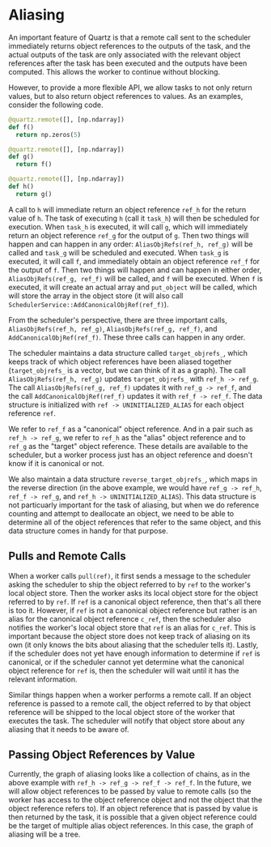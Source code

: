 # Aliasing

An important feature of Quartz is that a remote call sent to the scheduler
immediately returns object references to the outputs of the task, and the actual
outputs of the task are only associated with the relevant object references
after the task has been executed and the outputs have been computed. This allows
the worker to continue without blocking.

However, to provide a more flexible API, we allow tasks to not only return
values, but to also return object references to values. As an examples, consider
the following code.
```python
@quartz.remote([], [np.ndarray])
def f()
  return np.zeros(5)

@quartz.remote([], [np.ndarray])
def g()
  return f()

@quartz.remote([], [np.ndarray])
def h()
  return g()
```
A call to `h` will immediate return an object reference `ref_h` for the return
value of `h`. The task of executing `h` (call it `task_h`) will then be
scheduled for execution. When `task_h` is executed, it will call `g`, which will
immediately return an object reference `ref_g` for the output of `g`. Then two
things will happen and can happen in any order: `AliasObjRefs(ref_h, ref_g)`
will be called and `task_g` will be scheduled and executed. When `task_g` is
executed, it will call `f`, and immediately obtain an object reference `ref_f`
for the output of `f`. Then two things will happen and can happen in either
order, `AliasObjRefs(ref_g, ref_f)` will be called, and `f` will be executed.
When `f` is executed, it will create an actual array and `put_object` will be
called, which will store the array in the object store (it will also call
`SchedulerService::AddCanonicalObjRef(ref_f)`).

From the scheduler's perspective, there are three important calls,
`AliasObjRefs(ref_h, ref_g)`, `AliasObjRefs(ref_g, ref_f)`, and
`AddCanonicalObjRef(ref_f)`. These three calls can happen in any order.

The scheduler maintains a data structure called `target_objrefs_`, which keeps
track of which object references have been aliased together (`target_objrefs_`
is a vector, but we can think of it as a graph). The call
`AliasObjRefs(ref_h, ref_g)` updates `target_objrefs_` with `ref_h -> ref_g`.
The call `AliasObjRefs(ref_g, ref_f)` updates it with `ref_g -> ref_f`, and the
call `AddCanonicalObjRef(ref_f)` updates it with `ref_f -> ref_f`. The data
structure is initialized with `ref -> UNINITIALIZED_ALIAS` for each object
reference `ref`.

We refer to `ref_f` as a "canonical" object reference. And in a pair such as
`ref_h -> ref_g`, we refer to `ref_h` as the "alias" object reference and to
`ref_g` as the "target" object reference. These details are available to the
scheduler, but a worker process just has an object reference and doesn't know if
it is canonical or not.

We also maintain a data structure `reverse_target_objrefs_`, which maps in the
reverse direction (in the above example, we would have `ref_g -> ref_h`,
`ref_f -> ref_g`, and `ref_h -> UNINITIALIZED_ALIAS`). This data structure is
not particuarly important for the task of aliasing, but when we do reference
counting and attempt to deallocate an object, we need to be able to determine
all of the object references that refer to the same object, and this data
structure comes in handy for that purpose.

## Pulls and Remote Calls

When a worker calls `pull(ref)`, it first sends a message to the scheduler
asking the scheduler to ship the object referred to by `ref` to the worker's
local object store. Then the worker asks its local object store for the object
referred to by `ref`. If `ref` is a canonical object reference, then that's all
there is too it. However, if `ref` is not a canonical object reference but
rather is an alias for the canonical object reference `c_ref`, then the
scheduler also notifies the worker's local object store that `ref` is an
alias for `c_ref`. This is important because the object store does not keep
track of aliasing on its own (it only knows the bits about aliasing that the
scheduler tells it). Lastly, if the scheduler does not yet have enough
information to determine if `ref` is canonical, or if the scheduler cannot
yet determine what the canonical object reference for `ref` is, then the
scheduler will wait until it has the relevant information.

Similar things happen when a worker performs a remote call. If an object
reference is passed to a remote call, the object referred to by that object
reference will be shipped to the local object store of the worker that executes
the task. The scheduler will notify that object store about any aliasing that it
needs to be aware of.

## Passing Object References by Value
Currently, the graph of aliasing looks like a collection of chains, as in the
above example with `ref_h -> ref_g -> ref_f -> ref_f`. In the future, we will
allow object references to be passed by value to remote calls (so the worker
has access to the object reference object and not the object that the object
reference refers to). If an object reference that is passed by value is then
returned by the task, it is possible that a given object reference could be
the target of multiple alias object references. In this case, the graph of
aliasing will be a tree.

